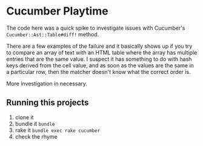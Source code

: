 # Cucumber Playtime

The code here was a quick spike to investigate issues with Cucumber's `Cucumber::Ast::Table#diff!` method.

There are a few examples of the failure and it basically shows up if you try to compare an array of text with an HTML table where the array has multiple entries that are the same value.  I suspect it has something to do with hash keys derived from the cell value, and as soon as the values are the same in a particular row, then the matcher doesn't know what the correct order is.

More investigation in necessary.

## Running this projects

1.  clone it
2.  bundle it  `bundle`
3.  rake it `bundle exec rake cucumber`
4.  check the rhyme
